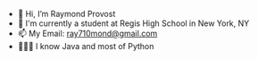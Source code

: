 - 👋 Hi, I’m Raymond Provost
- 🏫 I'm currently a student at Regis High School in New York, NY
- 📫 My Email: ray710mond@gmail.com
- 👨🏾‍💻 I know Java and most of Python
<!---
ray710mond/ray710mond is a ✨ special ✨ repository because its `README.md` (this file) appears on your GitHub profile.
You can click the Preview link to take a look at your changes.
--->
